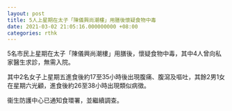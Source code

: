 ```yaml
---
layout: post
title: 5人上星期在太子「陳儀興尚潮樓」用膳後懷疑食物中毒
date: 2021-03-02 21:05:16.000000000 +08:00
categories: rthk
---
```


5名市民上星期在太子「陳儀興尚潮樓」用膳後，懷疑食物中毒，其中4人曾向私家醫生求診，無需入院。

其中2名女子上星期五進食後約17至35小時後出現腹痛、腹瀉及嘔吐，其餘2男1女在星期六光顧，進食後約26至38小時出現類似病徵。

衞生防護中心已通知食環署，並繼續調查。
